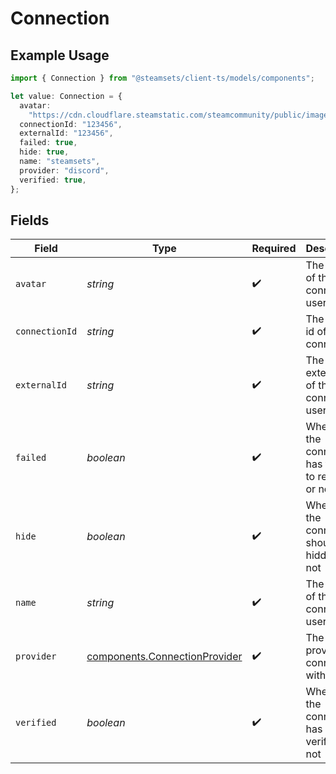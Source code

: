 # Connection

## Example Usage

```typescript
import { Connection } from "@steamsets/client-ts/models/components";

let value: Connection = {
  avatar:
    "https://cdn.cloudflare.steamstatic.com/steamcommunity/public/images/avatars/f1/f1a1d2c3d0c9d1e1f2f3f4f5f6f7f8f9.jpg",
  connectionId: "123456",
  externalId: "123456",
  failed: true,
  hide: true,
  name: "steamsets",
  provider: "discord",
  verified: true,
};
```

## Fields

| Field                                                                                                               | Type                                                                                                                | Required                                                                                                            | Description                                                                                                         | Example                                                                                                             |
| ------------------------------------------------------------------------------------------------------------------- | ------------------------------------------------------------------------------------------------------------------- | ------------------------------------------------------------------------------------------------------------------- | ------------------------------------------------------------------------------------------------------------------- | ------------------------------------------------------------------------------------------------------------------- |
| `avatar`                                                                                                            | *string*                                                                                                            | :heavy_check_mark:                                                                                                  | The avatar of the connected user                                                                                    | https://cdn.cloudflare.steamstatic.com/steamcommunity/public/images/avatars/f1/f1a1d2c3d0c9d1e1f2f3f4f5f6f7f8f9.jpg |
| `connectionId`                                                                                                      | *string*                                                                                                            | :heavy_check_mark:                                                                                                  | The public id of the connection                                                                                     | 123456                                                                                                              |
| `externalId`                                                                                                        | *string*                                                                                                            | :heavy_check_mark:                                                                                                  | The external id of the connected user                                                                               | 123456                                                                                                              |
| `failed`                                                                                                            | *boolean*                                                                                                           | :heavy_check_mark:                                                                                                  | Whether the connection has failed to refresh or not                                                                 | true                                                                                                                |
| `hide`                                                                                                              | *boolean*                                                                                                           | :heavy_check_mark:                                                                                                  | Whether the connection should be hidden or not                                                                      | true                                                                                                                |
| `name`                                                                                                              | *string*                                                                                                            | :heavy_check_mark:                                                                                                  | The name of the connected user                                                                                      | steamsets                                                                                                           |
| `provider`                                                                                                          | [components.ConnectionProvider](../../models/components/connectionprovider.md)                                      | :heavy_check_mark:                                                                                                  | The provider to connect with                                                                                        | discord                                                                                                             |
| `verified`                                                                                                          | *boolean*                                                                                                           | :heavy_check_mark:                                                                                                  | Whether the connection has been verified or not                                                                     | true                                                                                                                |